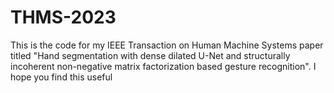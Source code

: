 # THMS-2023
This is the code for my IEEE Transaction on Human Machine Systems paper titled "Hand segmentation with dense dilated U-Net and structurally incoherent non-negative matrix factorization based gesture recognition". I hope you find this useful
